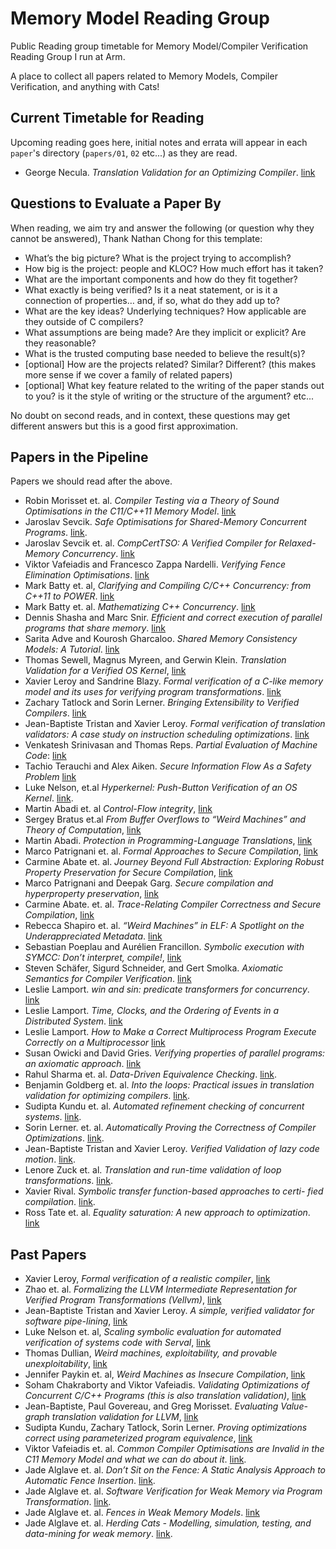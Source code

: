 # Memory Model Reading Group
Public Reading group timetable for Memory Model/Compiler Verification Reading Group I run at Arm.

A place to collect all papers related to Memory Models, Compiler Verification, and anything with Cats!

## Current Timetable for Reading

Upcoming reading goes here, initial notes and errata will appear in each `paper`'s directory (`papers/01`, `02` etc...) as they are read.

- George Necula. _Translation Validation for an Optimizing Compiler_. [link](http://people.cse.iitd.ernet.in/~sbansal/csl862-soft/readings/translation_validation.pdf)

## Questions to Evaluate a Paper By

When reading, we aim try and answer the following (or question why they cannot be answered), Thank Nathan Chong for this template:
 - What’s the big picture? What is the project trying to accomplish?
 - How big is the project: people and KLOC? How much effort has it taken?
 - What are the important components and how do they fit together?
 - What exactly is being verified? Is it a neat statement, or is it a connection of properties… and, if so, what do they add up to?
 - What are the key ideas? Underlying techniques? How applicable are they outside of C compilers?
 - What assumptions are being made? Are they implicit or explicit? Are they reasonable?
 - What is the trusted computing base needed to believe the result(s)?
 - [optional] How are the projects related? Similar? Different? (this makes more sense if we cover a family of related papers)
 - [optional] What key feature related to the writing of the paper stands out to you? is it the style of writing or the structure of the argument? etc...

 No doubt on second reads, and in context, these questions may get different answers but this is a good first approximation.

## Papers in the Pipeline

Papers we should read after the above. 

- Robin Morisset et. al. _Compiler Testing via a Theory of Sound
Optimisations in the C11/C++11 Memory Model_. [link](https://fzn.fr/projects/wmc/readings/pldi13.pdf)
- Jaroslav Sevcik. _Safe Optimisations for Shared-Memory Concurrent Programs_. [link](https://www.cl.cam.ac.uk/~pes20/weakmemory/transsafety.pdf).
- Jaroslav Sevcik et. al. _CompCertTSO: A Verified Compiler for Relaxed-Memory Concurrency_. [link](https://people.mpi-sws.org/~viktor/papers/jacm-compcerttso.pdf)
- Viktor Vafeiadis and Francesco Zappa Nardelli. _Verifying Fence Elimination Optimisations_. [link](https://www.cl.cam.ac.uk/~pes20/CompCertTSO/doc/fenceelim.pdf)
- Mark Batty et. al, _Clarifying and Compiling C/C++ Concurrency: from C++11 to POWER_. [link](https://www.cl.cam.ac.uk/~pes20/cppppc/popl079-batty.pdf)
- Mark Batty et. al. _Mathematizing C++ Concurrency_. [link](https://www.cl.cam.ac.uk/~pes20/cpp/popl085ap-sewell.pdf)
- Dennis Shasha and Marc Snir. _Efficient and correct execution of parallel programs that share memory_. [link](https://dl.acm.org/doi/10.1145/42190.42277)
- Sarita Adve and Kourosh Gharcaloo. _Shared Memory Consistency Models: A Tutorial_. [link](https://www.hpl.hp.com/techreports/Compaq-DEC/WRL-95-7.pdf)
- Thomas Sewell, Magnus Myreen, and Gerwin Klein. _Translation Validation for a Verified OS Kernel_, [link](https://ts.data61.csiro.au/publications/nicta_full_text/6449.pdf)
- Xavier Leroy and Sandrine Blazy. _Formal verification of a C-like memory model and its uses for verifying program transformations_. [link](https://xavierleroy.org/publi/memory-model-journal.pdf)
- Zachary Tatlock and Sorin Lerner. _Bringing Extensibility to Verified Compilers_. [link](https://cseweb.ucsd.edu/~lerner/papers/pldi10-xcert.html)
- Jean-Baptiste Tristan and Xavier Leroy. _Formal verification of translation validators: A case study on instruction scheduling optimizations_. [link](https://hal.inria.fr/inria-00289540/document)
- Venkatesh Srinivasan and Thomas Reps. _Partial Evaluation of Machine Code_: [link](https://dl.acm.org/doi/pdf/10.1145/2858965.2814321)
- Tachio Terauchi and Alex Aiken. _Secure Information Flow As a Safety Problem_ [link](https://theory.stanford.edu/~aiken/publications/papers/sas05b.pdf)
- Luke Nelson, et.al _Hyperkernel: Push-Button Verification of an OS Kernel_. [link](https://unsat.cs.washington.edu/papers/nelson-hyperkernel.pdf).
- Martin Abadi et. al _Control-Flow integrity_, [link](http://www.cs.columbia.edu/~suman/secure_sw_devel/p340-abadi.pdf)
- Sergey Bratus et.al _From Buffer Overflows to “Weird Machines” and Theory of Computation_, [link](https://www.cs.dartmouth.edu/~sergey/langsec/papers/Bratus.pdf)
- Martin Abadi. _Protection in Programming-Language Translations_, [link](https://www.hpl.hp.com/techreports/Compaq-DEC/SRC-RR-154.pdf)
- Marco Patrignani et. al. _Formal Approaches to Secure Compilation_, [link](https://theory.stanford.edu/~mp/mp/Publications_files/main-full.pdf)
- Carmine Abate et. al. _Journey Beyond Full Abstraction: Exploring Robust Property Preservation for Secure Compilation_, [link](https://arxiv.org/abs/1807.04603)
- Marco Patrignani and Deepak Garg. _Secure compilation and hyperproperty preservation_, [link](https://people.mpi-sws.org/~dg/papers/csf17-hyperproperties.pdf)
- Carmine Abate. et. al. _Trace-Relating Compiler Correctness and Secure Compilation_, [link](https://arxiv.org/abs/1907.05320)
- Rebecca Shapiro et. al. _“Weird Machines” in ELF: A Spotlight on the Underappreciated Metadata_. [link](https://www.usenix.org/conference/woot13/workshop-program/presentation/shapiro)
- Sebastian Poeplau and Aurélien Francillon. _Symbolic execution with SYMCC: Don’t interpret, compile!_, [link](http://www.s3.eurecom.fr/docs/usenixsec20_symcc.pdf)
- Steven Schäfer,  Sigurd Schneider, and Gert Smolka. _Axiomatic Semantics for Compiler Verification_. [link](https://dl.acm.org/doi/abs/10.1145/2854065.2854083)
- Leslie Lamport. _win and sin: predicate transformers for concurrency_. [link](https://dl.acm.org/doi/10.1145/78969.78970)
- Leslie Lamport. _Time, Clocks, and the Ordering of Events in a Distributed System_. [link](https://lamport.azurewebsites.net/pubs/time-clocks.pdf)
- Leslie Lamport. _How to Make a Correct Multiprocess Program Execute Correctly on a Multiprocessor_ [link](https://lamport.azurewebsites.net/pubs/lamport-how-to-make.pdf)
- Susan Owicki and David Gries. _Verifying properties of parallel programs: an axiomatic approach_. [link](https://dl.acm.org/doi/10.1145/360051.360224)
- Rahul Sharma et. al. _Data-Driven Equivalence Checking_. [link](https://cs.stanford.edu/people/eschkufz/docs/oopsla_13.pdf).
- Benjamin Goldberg et. al. _Into the loops: Practical issues in translation validation for optimizing compilers_. [link](http://theory.stanford.edu/~barrett/pubs/GZB05.pdf).
- Sudipta Kundu et. al. _Automated refinement checking of concurrent systems_. [link](https://cseweb.ucsd.edu/~lerner/papers/arccos.pdf).
- Sorin Lerner. et. al. _Automatically Proving the Correctness of Compiler Optimizations_. [link](http://web.cs.ucla.edu/~todd/research/pldi03.pdf).
- Jean-Baptiste Tristan and Xavier Leroy. _Verified Validation of lazy code motion_. [link](https://hal.inria.fr/inria-00415865/file/validation-LCM.pdf).
- Lenore Zuck et. al. _Translation and run-time validation of loop transformations_. [link](http://theory.stanford.edu/~barrett/pubs/ZPG+05.pdf).
- Xavier Rival. _Symbolic transfer function-based approaches to certi- fied compilation_. [link](https://www.di.ens.fr/~rival/papers/popl04.pdf).
- Ross Tate et. al. _Equality saturation: A new approach to optimization_. [link](http://www.cs.cornell.edu/~ross/publications/eqsat/eqsat_tate_popl09.pdf) 

## Past Papers

- Xavier Leroy, _Formal verification of a realistic compiler_, [link](https://xavierleroy.org/publi/compcert-CACM.pdf)
- Zhao et. al. _Formalizing the LLVM Intermediate Representation for Verified Program Transformations (Vellvm)_, [link](https://repository.upenn.edu/cgi/viewcontent.cgi?article=1597&context=cis_papers)
- Jean-Baptiste Tristan and Xavier Leroy. _A simple, verified validator for software pipe-lining_, [link](https://xavierleroy.org/bibrefs/Tristan-Leroy-softpipe.html)
- Luke Nelson et. al, _Scaling symbolic evaluation for automated verification of systems code with Serval_, [link](https://unsat.cs.washington.edu/papers/nelson-serval.pdf)
- Thomas Dullian, _Weird machines, exploitability, and provable unexploitability_, [link](http://www.dullien.net/thomas/weird-machines-exploitability.pdf)
- Jennifer Paykin et. al, _Weird Machines as Insecure Compilation_, [link](https://arxiv.org/abs/1911.00157#:~:text=Weird%20machines%20are%20the%20sets,are%20witnesses%20to%20insecure%20compilation.)
- Soham Chakraborty and Viktor Vafeiadis. _Validating Optimizations of Concurrent C/C++ Programs (this is also translation validation)_, [link](http://plv.mpi-sws.org/validc/paper.pdf)
- Jean-Baptiste, Paul Govereau, and Greg Morisset. _Evaluating Value-graph translation validation for LLVM_, [link](https://dash.harvard.edu/bitstream/handle/1/4762396/pldi84-tristan.pdf)
- Sudipta Kundu, Zachary Tatlock, Sorin Lerner. _Proving optimizations correct using parameterized program equivalence_, [link](https://cseweb.ucsd.edu/~lerner/papers/pldi09-pec.pdf)
- Viktor Vafeiadis et. al. _Common Compiler Optimisations are Invalid in the C11 Memory Model and what we can do about it_. [link](https://fzn.fr/readings/c11comp.pdf).
- Jade Alglave et. al. _Don’t Sit on the Fence: A Static Analysis Approach to Automatic Fence Insertion_. [link](https://dl.acm.org/doi/10.1145/2994593).
- Jade Alglave et. al. _Software Verification for Weak Memory via Program Transformation_. [link](https://arxiv.org/abs/1207.7264).
- Jade Alglave et. al. _Fences in Weak Memory Models_. [link](https://dl.acm.org/doi/10.1007/978-3-642-14295-6_25)
- Jade Alglave et. al. _Herding Cats - Modelling, simulation, testing, and data-mining for weak memory_. [link](https://arxiv.org/abs/1308.6810).





